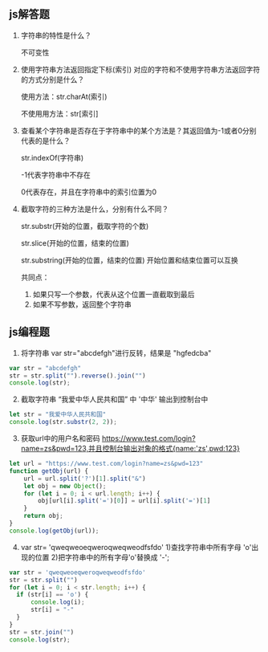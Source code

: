 ## js解答题

1. 字符串的特性是什么？

   不可变性

2. 使用字符串方法返回指定下标(索引) 对应的字符和不使用字符串方法返回字符的方式分别是什么？

   使用方法：str.charAt(索引)

   不使用用方法：str[索引]

3. 查看某个字符串是否存在于字符串中的某个方法是？其返回值为-1或者0分别代表的是什么？

   str.indexOf(字符串)

   -1代表字符串中不存在

   0代表存在，并且在字符串中的索引位置为0

4. 截取字符的三种方法是什么，分别有什么不同？

   str.substr(开始的位置，截取字符的个数)

   str.slice(开始的位置，结束的位置) 

   str.substring(开始的位置，结束的位置) 开始位置和结束位置可以互换

   共同点：

   1. 如果只写一个参数，代表从这个位置一直截取到最后
   2. 如果不写参数，返回整个字符串



## js编程题

1. 将字符串 var str="abcdefgh"进行反转，结果是 "hgfedcba"
```js
var str = "abcdefgh"
str = str.split("").reverse().join("")
console.log(str);

```

2. 截取字符串 “我爱中华人民共和国”  中 '中华' 输出到控制台中
```js
let str = "我爱中华人民共和国"
console.log(str.substr(2, 2));
```

3. 获取url中的用户名和密码 https://www.test.com/login?name=zs&pwd=123,并且控制台输出对象的格式{name:'zs',pwd:123}

```js
let url = "https://www.test.com/login?name=zs&pwd=123"
function getObj(url) {
    url = url.split('?')[1].split("&")
    let obj = new Object();
    for (let i = 0; i < url.length; i++) {
        obj[url[i].split('=')[0]] = url[i].split('=')[1]
    }
    return obj;
}
console.log(getObj(url));
```
4. var str= 'qweqweoeqweroqweqweodfsfdo'
    1)查找字符串中所有字母 'o'出现的位置
    2)把字符串中的所有字母'o'替换成 '-';

  ```js
var str = 'qweqweoeqweroqweqweodfsfdo'
str = str.split("")
for (let i = 0; i < str.length; i++) {
    if (str[i] == 'o') {
        console.log(i);
        str[i] = "-"
    }
}
str = str.join("")
console.log(str);
  ```